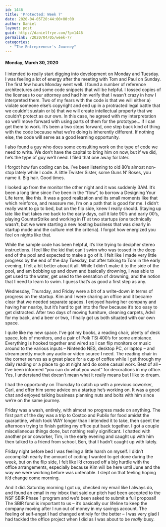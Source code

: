 ```yaml
---
id: 1446
title: 'Protected: Week 7'
date: 2020-04-05T20:44:00+00:00
author: Daniel
layout: post
guid: http://danielfrye.com/?p=1446
permalink: /2020/04/05/week-7/
categories:
  - "The Entrepreneur's Journey"
---
```

#### Monday, March 30, 2020

I intended to really start digging into development on Monday and Tuesday. I was feeling a lot of energy after the meeting with Tom and Paul on Sunday. The first few hours Monday went well. I found a number of reference architectures and some code snippets that will be helpful. I tossed copies of the licenses to our attorney and had him verify that I wasn&#8217;t crazy in how I interpreted them. Two of my fears with the code is that we will either a) violate someone else&#8217;s copyright and end up in a protracted legal battle that we couldn&#8217;t sustain or b) that we will create intellectual property that we couldn&#8217;t protect as our own. In this case, he agreed with my interpretation so we&#8217;ll move forward with using parts of them for the prototype&#8230; if I can get them to work. It&#8217;s been a two steps forward, one step back kind of thing with the code because what we&#8217;re doing is inherently different. If nothing else, the code will serve as a good learning opportunity.

I also found a guy who does some consulting work on the type of code we need to write. We don&#8217;t have the capital to bring him on now, but if we did, he&#8217;s the type of guy we&#8217;ll need. I filed that one away for later.

I forgot how fun coding can be. I&#8217;ve been listening to old 80&#8217;s almost non-stop lately while I code. A little Twister Sister, some Guns N&#8217; Roses, you name it. Big hair. Good times.

I looked up from the monitor the other night and it was suddenly 3AM. It&#8217;s been a long time since I&#8217;ve been in the &#8220;flow&#8221;, to borrow a Designing Your Life term, like this. It was a good realization and its small moments like that which reinforce, and reassure me, I&#8217;m on a path that is good for me. I didn&#8217;t really want to go to bed, but on the flip side, knew I really should. Staying up late like that takes me back to the early days, call it late 90&#8217;s and early 00&#8217;s, playing CounterStrike and working in IT at two startups (one technically wasn&#8217;t, but we were starting a new hosting business that was clearly in startup mode and the culture met the criteria). I forgot how energized you feel on nights like that.

While the sample code has been helpful, it&#8217;s like trying to decipher stereo instructions. I feel like the kid that can&#8217;t swim who was tossed in the deep end of the pool and expected to make a go of it. I felt like I made very little progress by the end of the day Tuesday, but after talking to Tom in the early evening, I felt a bit better about it all. While I didn&#8217;t make it to the side of the pool, and am bobbing up and down and basically drowning, I was able to get used to the water, get used to the sensation of drowning, and the notion that I need to learn to swim. I guess that&#8217;s as good a first step as any.

Wednesday, Thursday, and Friday were a bit of a write-down in terms of progress on the startup. Kim and I were sharing an office and it became clear that we needed separate spaces. I enjoyed having her company and having her nearby, but it&#8217;s hard to get into the flow because it&#8217;s too easy to get distracted. After two days of moving furniture, cleaning carpets, Advil for my back, and a beer or two, I finally got us both situated with our own space. 

I quite like my new space. I&#8217;ve got my books, a reading chair, plenty of desk space, lots of monitors, and a pair of Polk TSi 400&#8217;s for some ambiance. Everything is hooked together and wired so I can flip monitors or music around to the various inputs &#8211; Nintendo NES, desktop PC, or laptop &#8211; and stream pretty much any audio or video source I need. The reading chair in the corner serves as a great place for a cup of coffee while I get through my daily reading or a place to go at night and do some casual work. Best of all &#8211; I&#8217;ve been informed &#8220;you can do what you want&#8221; for decorations in my office. Yes, I understand that doesn&#8217;t mean what it really means but I like to dream.

I had the opportunity on Thursday to catch up with a previous coworker, Carl, and offer him some advice on a startup he&#8217;s working on. It was a good chat and enjoyed talking business planning nuts and bolts with him since we&#8217;re on the same journey. 

Friday was a wash, entirely, with almost no progress made on anything. The first part of the day was a trip to Costco and Publix for food amidst the quarantine, which took WAY longer than I intended it to take, then spent the afternoon trying to finish getting my office put back together. I got a couple miscellaneous things done, but nothing really significant. I chatted with another prior coworker, Tim, in the early evening and caught up with him then talked to a friend from school, Ben, that I hadn&#8217;t caught up with lately.

Friday night before bed I was feeling a little harsh on myself. I didn&#8217;t accomplish nearly the amount of coding I wanted to get done during the week, but on the flip side, I felt like I&#8217;d crossed off a big hurdle with the office arrangements, especially because Kim will be here until June and the way we were working before was untenable. I slept on that feeling hoping it&#8217;d change come morning.

And it did. Saturday morning I got up, checked my email like I always do, and found an email in my inbox that said our pitch had been accepted to the NSF SBIR Phase 1 program and we&#8217;d been asked to submit a full proposal! The SBIR fund is important to us &#8211; it&#8217;s basically our lifeline to keep the company moving after I run out of money in my savings account. The feeling of self-angst I had changed entirely for the better &#8211; I was very glad I had tackled the office project when I did as I was about to be _really_ busy.